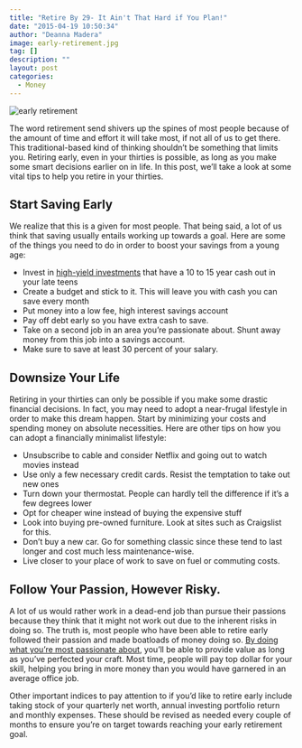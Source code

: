 ```yaml
---
title: "Retire By 29- It Ain't That Hard if You Plan!"
date: "2015-04-19 10:50:34"
author: "Deanna Madera"
image: early-retirement.jpg
tag: []
description: ""
layout: post
categories:
  - Money
---
```


![early retirement](http://mt2.wpengine.com/wp-content/uploads/2015/03/early-retirement.jpg)

The word retirement send shivers up the spines of most people because of the amount of time and effort it will take most, if not all of us to get there. This traditional-based kind of thinking shouldn’t be something that limits you. Retiring early, even in your thirties is possible, as long as you make some smart decisions earlier on in life. In this post, we’ll take a look at some vital tips to help you retire in your thirties.

## Start Saving Early

We realize that this is a given for most people. That being said, a lot of us think that saving usually entails working up towards a goal. Here are some of the things you need to do in order to boost your savings from a young age:

- Invest in [high-yield investments](http://www.forbes.com/sites/lawrencelight/2013/01/07/how-to-find-low-risk-high-return-investments/) that have a 10 to 15 year cash out in your late teens
- Create a budget and stick to it. This will leave you with cash you can save every month
- Put money into a low fee, high interest savings account
- Pay off debt early so you have extra cash to save.
- Take on a second job in an area you’re passionate about. Shunt away money from this job into a savings account.
- Make sure to save at least 30 percent of your salary.

## Downsize Your Life

Retiring in your thirties can only be possible if you make some drastic financial decisions. In fact, you may need to adopt a near-frugal lifestyle in order to make this dream happen. Start by minimizing your costs and spending money on absolute necessities. Here are other tips on how you can adopt a financially minimalist lifestyle:

- Unsubscribe to cable and consider Netflix and going out to watch movies instead
- Use only a few necessary credit cards. Resist the temptation to take out new ones
- Turn down your thermostat. People can hardly tell the difference if it’s a few degrees lower
- Opt for cheaper wine instead of buying the expensive stuff
- Look into buying pre-owned furniture. Look at sites such as Craigslist for this.
- Don’t buy a new car. Go for something classic since these tend to last longer and cost much less maintenance-wise.
- Live closer to your place of work to save on fuel or commuting costs.

## Follow Your Passion, However Risky.

A lot of us would rather work in a dead-end job than pursue their passions because they think that it might not work out due to the inherent risks in doing so. The truth is, most people who have been able to retire early followed their passion and made boatloads of money doing so. [By doing what you’re most passionate about](http://zenhabits.net/live-passion/), you’ll be able to provide value as long as you’ve perfected your craft. Most time, people will pay top dollar for your skill, helping you bring in more money than you would have garnered in an average office job.

Other important indices to pay attention to if you’d like to retire early include taking stock of your quarterly net worth, annual investing portfolio return and monthly expenses. These should be revised as needed every couple of months to ensure you’re on target towards reaching your early retirement goal.
